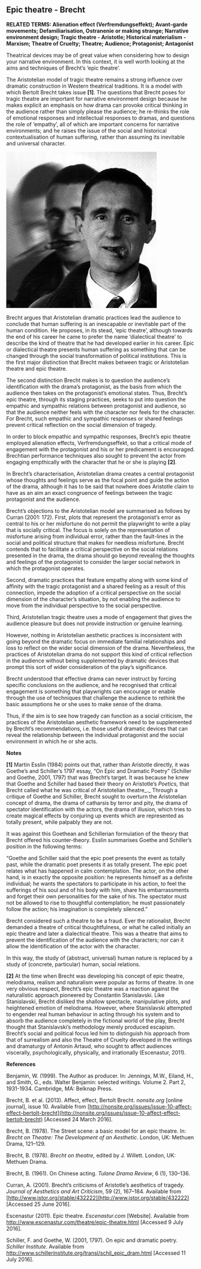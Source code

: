 ## Epic theatre - Brecht

**RELATED TERMS: Alienation effect (Verfremdungseffekt); Avant-garde movements; Defamiliarisation, Ostranenie or making strange; Narrative environment design; Tragic theatre - Aristotle; Historical materialism - Marxism; Theatre of Cruelty; Theatre; Audience; Protagonist; Antagonist**

Theatrical devices may be of great value when considering how to design your narrative environment. In this context, it is well worth looking at the aims and techniques of Brecht’s ‘epic theatre’.

The Aristotelian model of tragic theatre remains a strong influence over dramatic construction in Western theatrical traditions. It is a model with which Bertolt Brecht takes issue **[1]**. The questions that Brecht poses for tragic theatre are important for narrative environment design because he makes explicit an emphasis on how drama can provoke critical thinking in the audience rather than simply please the audience; he re-thinks the role of emotional responses and intellectual responses to dramas, and questions the role of ‘empathy’, all of which are important concerns for narrative environments; and he raises the issue of the social and historical contextualisation of human suffering, rather than assuming its inevitable and universal character.

![Brecht](Brecht.png)

Brecht argues that Aristotelian dramatic practices lead the audience to conclude that human suffering is an inescapable or inevitable part of the human condition. He proposes, in its stead, ‘epic theatre’, although towards the end of his career he came to prefer the name ‘dialectical theatre’ to describe the kind of theatre that he had developed earlier in his career. Epic or dialectical theatre presents human suffering as something that can be changed through the social transformation of political institutions. This is the first major distinction that Brecht makes between tragic or Aristotelian theatre and epic theatre.

The second distinction Brecht makes is to question the audience’s identification with the drama’s protagonist, as the basis from which the audience then takes on the protagonist’s emotional states. Thus, Brecht’s epic theatre, through its staging practices, seeks to put into question the empathic and sympathic relations between protagonist and audience, so that the audience neither feels with the character nor feels for the character. For Brecht, such empathic and sympathic responses or shared feelings prevent critical reflection on the social dimension of tragedy.

In order to block empathic and sympathic responses, Brecht’s epic theatre employed alienation effects, Verfremdungseffekt, so that a critical mode of engagement with the protagonist and his or her predicament is encouraged. Brechtian performance techniques also sought to prevent the actor from engaging empthically with the character that he or she is playing **[2]**.

In Brecht’s characterisation, Aristotelian drama creates a central protagonist whose thoughts and feelings serve as the focal point and guide the action of the drama, although it has to be said that nowhere does Aristotle claim to have as an aim an exact congruence of feelings between the tragic protagonist and the audience.

Brecht’s objections to the Aristotelian model are summarised as follows by Curran (2001: 172). First, plots that represent the protagonist’s error as central to his or her misfortune do not permit the playwright to write a play that is socially critical. The focus is solely on the representation of misfortune arising from individual error, rather than the fault-lines in the social and political structure that makes for needless misfortune. Brecht contends that to facilitate a critical perspective on the social relations presented in the drama, the drama should go beyond revealing the thoughts and feelings of the protagonist to consider the larger social network in which the protagonist operates.

Second, dramatic practices that feature empathy along with some kind of affinity with the tragic protagonist and a shared feeling as a result of this connection, impede the adoption of a critical perspective on the social dimension of the character’s situation, by not enabling the audience to move from the individual perspective to the social perspective.

Third, Aristotelian tragic theatre uses a mode of engagement that gives the audience pleasure but does not provide instruction or genuine learning.

However, nothing in Aristotelian aesthetic practices is inconsistent with going beyond the dramatic focus on immediate familial relationships and loss to reflect on the wider social dimension of the drama. Nevertheless, the practices of Aristotelian drama do not support this kind of critical reflection in the audience without being supplemented by dramatic devices that prompt this sort of wider consideration of the play’s significance.

Brecht understood that effective drama can never instruct by forcing specific conclusions on the audience, and he recognised that critical engagement is something that playwrights can encourage or enable through the use of techniques that challenge the audience to rethink the basic assumptions he or she uses to make sense of the drama.

Thus, if the aim is to see how tragedy can function as a social criticism, the practices of the Aristotelian aesthetic framework need to be supplemented by Brecht’s recommendations, i.e. those useful dramatic devices that can reveal the relationship between the individual protagonist and the social environment in which he or she acts.

**Notes**

**[1]** Martin Esslin (1984) points out that, rather than Aristotle directly, it was Goethe’s and Schiller’s 1797 essay, “On Epic and Dramatic Poetry” (Schiller and Goethe, 2001, 1797) that was Brecht’s target. It was because he knew that Goethe and Schiller had based their theory on Aristotle’s _Poetics,_ that Brecht called what he was critical of Aristotelian theatre_._ Through a critique of Goethe and Schiller, Brecht sought to overturn the Aristotelian concept of drama, the drama of catharsis by terror and pity, the drama of spectator identification with the actors, the drama of illusion, which tries to create magical effects by conjuring up events which are represented as totally present, while palpably they are not.

It was against this Goethean and Schillerian formulation of the theory that Brecht offered his counter-theory. Esslin summarises Goethe and Schiller’s position in the following terms:

“Goethe and Schiller said that the epic poet presents the event as totally past, while the dramatic poet presents it as totally present. The epic poet relates what has happened in calm contemplation. The actor, on the other hand, is in exactly the opposite position: he represents himself as a definite individual; he wants the spectators to participate in his action, to feel the sufferings of his soul and of his body with him, share his embarrassments and forget their own personalities for the sake of his. The spectator must not be allowed to rise to thoughtful contemplation; he must passionately follow the action; his imagination is completely silenced.”

Brecht considered such a theatre to be a fraud. Ever the rationalist, Brecht demanded a theatre of critical thoughtfulness, or what he called initially an epic theatre and later a dialectical theatre. This was a theatre that aims to prevent the identification of the audience with the characters; nor can it allow the identification of the actor with the character.

In this way, the study of (abstract, universal) human nature is replaced by a study of (concrete, particular) human, social relations.

**[2]** At the time when Brecht was developing his concept of epic theatre, melodrama, realism and naturalism were popular as forms of theatre. In one very obvious respect, Brecht’s epic theatre was a reaction against the naturalistic approach pioneered by Constantin Stanislavski. Like Stanislavski, Brecht disliked the shallow spectacle, manipulative plots, and heightened emotion of melodrama. However, where Stanislavski attempted to engender real human behaviour in acting through his system and to absorb the audience completely in the fictional world of the play, Brecht thought that Stanislavski’s methodology merely produced escapism. Brecht’s social and political focus led him to distinguish his approach from that of surrealism and also the Theatre of Cruelty developed in the writings and dramaturgy of Antonin Artaud, who sought to affect audiences viscerally, psychologically, physically, and irrationally (Escenastur, 2011).

**References**

Benjamin, W. (1999). The Author as producer. In: Jennings, M.W., Eiland, H., and Smith, G., eds. Walter Benjamin: selected writings. Volume 2\. Part 2, 1931-1934\. Cambridge, MA: Belknap Press.

Brecht, B. et al. (2013). Affect, effect, Bertolt Brecht. _nonsite.org_ [online journal], issue 10\. Available from [http://nonsite.org/issues/issue-10-affect-effect-bertolt-brecht](http://nonsite.org/issues/issue-10-affect-effect-bertolt-brecht) [Accessed 24 March 2016].

Brecht, B. (1978). The Street scene: a basic model for an epic theatre. In: _Brecht on Theatre: The Development of an Aesthetic_. London, UK: Methuen Drama, 121–129.

Brecht, B. (1978). _Brecht on theatre,_ edited by J. Willett. London, UK: Methuen Drama.

Brecht, B. (1961). On Chinese acting. _Tulane Drama Review_, 6 (1), 130–136.

Curran, A. (2001). Brecht’s criticisms of Aristotle’s aesthetics of tragedy. _Journal of Aesthetics and Art Criticism_, 59 (2), 167–184\. Available from [http://www.jstor.org/stable/432222](http://www.jstor.org/stable/432222) [Accessed 25 June 2016].

Escenastur (2011). Epic theatre. _Escenastur.com_ [Website]. Available from http://www.escenastur.com/theatre/epic-theatre.html [Accessed 9 July 2016].

Schiller, F. and Goethe, W. (2001, 1797). On epic and dramatic poetry. _Schiller Institute_. Available from http://www.schillerinstitute.org/transl/schil_epic_dram.html [Accessed 11 July 2016].

